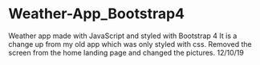 # Weather-App_Bootstrap4
Weather app made with JavaScript and styled with Bootstrap 4
It is a change up from my old app which was only styled with css.  Removed the screen from the home landing page and changed the pictures. 12/10/19
